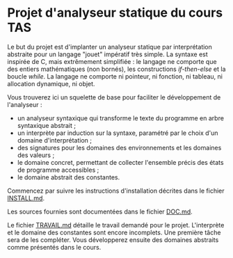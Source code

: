 # Projet d'analyseur statique du cours TAS

Le but du projet est d'implanter un analyseur statique par interprétation abstraite pour un langage "jouet" impératif très simple.
La syntaxe est inspirée de C, mais extrêmement simplifiée : le langage ne comporte que des entiers mathématiques (non bornés), les constructions *if-then-else* et la boucle *while*.
La langage ne comporte ni pointeur, ni fonction, ni tableau, ni allocation dynamique, ni objet.

Vous trouverez ici un squelette de base pour faciliter le développement de l'analyseur :
* un analyseur syntaxique qui transforme le texte du programme en arbre syntaxique abstrait ;
* un interprète par induction sur la syntaxe, paramétré par le choix d'un domaine d'interprétation ;
* des signatures pour les domaines des environnements et les domaines des valeurs ;
* le domaine concret, permettant de collecter l'ensemble précis des états de programme accessibles ;
* le domaine abstrait des constantes.

Commencez par suivre les instructions d'installation décrites dans le fichier [INSTALL.md](INSTALL.md).

Les sources fournies sont documentées dans le fichier [DOC.md](DOC.md).

Le fichier [TRAVAIL.md](TRAVAIL.md) détaille le travail demandé pour le projet.
L'interprète et le domaine des constantes sont encore incomplets.
Une première tâche sera de les compléter.
Vous développerez ensuite des domaines abstraits comme présentés dans le cours.
